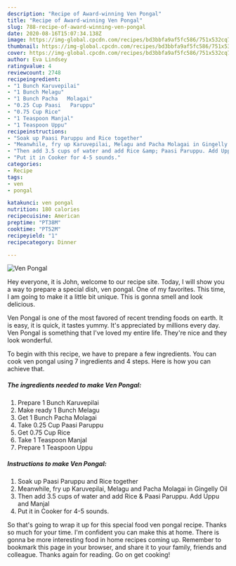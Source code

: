```yaml
---
description: "Recipe of Award-winning Ven Pongal"
title: "Recipe of Award-winning Ven Pongal"
slug: 788-recipe-of-award-winning-ven-pongal
date: 2020-08-16T15:07:34.138Z
image: https://img-global.cpcdn.com/recipes/bd3bbfa9af5fc586/751x532cq70/ven-pongal-recipe-main-photo.jpg
thumbnail: https://img-global.cpcdn.com/recipes/bd3bbfa9af5fc586/751x532cq70/ven-pongal-recipe-main-photo.jpg
cover: https://img-global.cpcdn.com/recipes/bd3bbfa9af5fc586/751x532cq70/ven-pongal-recipe-main-photo.jpg
author: Eva Lindsey
ratingvalue: 4
reviewcount: 2748
recipeingredient:
- "1 Bunch Karuvepilai"
- "1 Bunch Melagu"
- "1 Bunch Pacha   Molagai"
- "0.25 Cup Paasi   Paruppu"
- "0.75 Cup Rice"
- "1 Teaspoon Manjal"
- "1 Teaspoon Uppu"
recipeinstructions:
- "Soak up Paasi Paruppu and Rice together"
- "Meanwhile, fry up Karuvepilai, Melagu and Pacha Molagai in Gingelly Oil"
- "Then add 3.5 cups of water and add Rice &amp; Paasi Paruppu. Add Uppu and Manjal"
- "Put it in Cooker for 4-5 sounds."
categories:
- Recipe
tags:
- ven
- pongal

katakunci: ven pongal 
nutrition: 180 calories
recipecuisine: American
preptime: "PT38M"
cooktime: "PT52M"
recipeyield: "1"
recipecategory: Dinner

---
```



![Ven Pongal](https://img-global.cpcdn.com/recipes/bd3bbfa9af5fc586/751x532cq70/ven-pongal-recipe-main-photo.jpg)

Hey everyone, it is John, welcome to our recipe site. Today, I will show you a way to prepare a special dish, ven pongal. One of my favorites. This time, I am going to make it a little bit unique. This is gonna smell and look delicious.

Ven Pongal is one of the most favored of recent trending foods on earth. It is easy, it is quick, it tastes yummy. It's appreciated by millions every day. Ven Pongal is something that I've loved my entire life. They're nice and they look wonderful.




To begin with this recipe, we have to prepare a few ingredients. You can cook ven pongal using 7 ingredients and 4 steps. Here is how you can achieve that.

<!--inarticleads1-->

##### The ingredients needed to make Ven Pongal:

1. Prepare 1 Bunch Karuvepilai
1. Make ready 1 Bunch Melagu
1. Get 1 Bunch Pacha   Molagai
1. Take 0.25 Cup Paasi   Paruppu
1. Get 0.75 Cup Rice
1. Take 1 Teaspoon Manjal
1. Prepare 1 Teaspoon Uppu




<!--inarticleads2-->

##### Instructions to make Ven Pongal:

1. Soak up Paasi Paruppu and Rice together
1. Meanwhile, fry up Karuvepilai, Melagu and Pacha Molagai in Gingelly Oil
1. Then add 3.5 cups of water and add Rice &amp; Paasi Paruppu. Add Uppu and Manjal
1. Put it in Cooker for 4-5 sounds.




So that's going to wrap it up for this special food ven pongal recipe. Thanks so much for your time. I'm confident you can make this at home. There is gonna be more interesting food in home recipes coming up. Remember to bookmark this page in your browser, and share it to your family, friends and colleague. Thanks again for reading. Go on get cooking!
